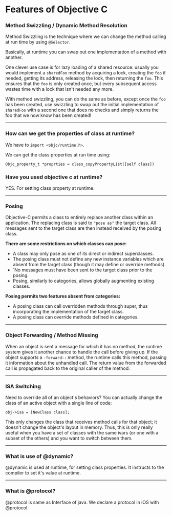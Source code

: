 # Features of Objective C


### Method Swizzling / Dynamic Method Resolution

Method Swizzling is the technique where we can change the method calling at run time by using `@Selector`.

Basically, at runtime you can swap out one implementation of a method with another.

One clever use case is for lazy loading of a shared resource: usually you would implement a `sharedFoo` method by acquiring a lock, creating the `foo` if needed, getting its address, releasing the lock, then returning the `foo`. This ensures that the `foo` is only created once, but every subsequent access wastes time with a lock that isn't needed any more.

With method swizzling, you can do the same as before, except once the `foo` has been created, use swizzling to swap out the initial implementation of `sharedFoo` with a second one that does no checks and simply returns the foo that we now know has been created!

----

### How can we get the properties of class at runtime?

We have to `import <objc/runtime.h>`.

We can get the class properties at run time using:

```
Objc_property_t *proprties = class_copyPropertyList([self class])
```

### Have you used objective c at runtime?

YES. For setting class property at runtime.

----
	
### Posing

Objective-C permits a class to entirely replace another class within an application. The replacing class is said to `"pose as"` the target class. All messages sent to the target class are then instead received by the posing class. 

**There are some restrictions on which classes can pose:**

- A class may only pose as one of its direct or indirect superclasses.
- The posing class must not define any new instance variables which are absent from the target class (though it may define or override methods).
- `No messages must have been sent to the target class prior to the posing.
- Posing, similarly to categories, allows globally augmenting existing classes.

**Posing permits two features absent from categories:**

- A posing class can call overridden methods through super, thus incorporating the implementation of the target class.
- A posing class can override methods defined in categories.

----

### Object Forwarding / Method Missing

When an object is sent a message for which it has no method, the runtime system gives it another chance to handle the call before giving up. If the object supports a `-forward::` method, the runtime calls this method, passing it information about the unhandled call. The return value from the forwarded call is propagated back to the original caller of the method.

----

### ISA Switching

Need to override all of an object's behaviors? You can actually change the class of an active object with a single line of code:

```
obj->isa = [NewClass class];
```

This only changes the class that receives method calls for that object; it doesn't change the object's layout in memory. Thus, this is only really useful when you have a set of classes with the same ivars (or one with a subset of the others) and you want to switch between them.

----

### What is use of @dynamic?

@dynamic is used at runtime, for setting class properties. It instructs to the compiler to set it's value at runtime.

----

### What is @protocol?

@protocol is same as Interface of java. We declare a protocol in iOS with @protocol.